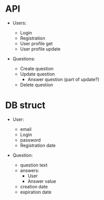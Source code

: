 # API

- Users:
    - Login
    - Registration
    - User profile get
    - User profile update

- Questions:
    - Create question
    - Update question
        - Answer question (part of update?)
    - Delete question

# DB struct

- User:
    - email
    - Login
    - password
    - Registration date

- Question:
    - question text
    - answers:
        - User
        - Answer value
    - creation date
    - expiration date
